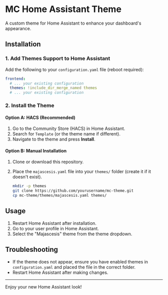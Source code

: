 # MC Home Assistant Theme

A custom theme for Home Assistant to enhance your dashboard's appearance.

## Installation

### 1. Add Themes Support to Home Assistant

Add the following to your `configuration.yaml` file (reboot required):

```yaml
frontend:
  # ... your existing configuration
  themes: !include_dir_merge_named themes
  # ... your existing configuration
```

### 2. Install the Theme

#### Option A: HACS (Recommended)
1. Go to the Community Store (HACS) in Home Assistant.
2. Search for `Template` (or the theme name if different).
3. Navigate to the theme and press **Install**.

#### Option B: Manual Installation
1. Clone or download this repository.
2. Place the `majascesis.yaml` file into your `themes/` folder (create it if it doesn't exist).

   ```sh
   mkdir -p themes
   git clone https://github.com/yourusername/mc-theme.git
   cp mc-theme/themes/majascesis.yaml themes/
   ```

## Usage

1. Restart Home Assistant after installation.
2. Go to your user profile in Home Assistant.
3. Select the "Majascesis" theme from the theme dropdown.

## Troubleshooting
- If the theme does not appear, ensure you have enabled themes in `configuration.yaml` and placed the file in the correct folder.
- Restart Home Assistant after making changes.

---

Enjoy your new Home Assistant look!